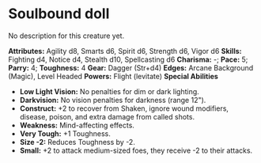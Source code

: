 # Soulbound doll

No description for this creature yet.

**Attributes:** Agility d8, Smarts d6, Spirit d6, Strength d6, Vigor d6
**Skills:** Fighting d4, Notice d4, Stealth d10, Spellcasting d6
**Charisma:** -; **Pace:** 5; **Parry:** 4; **Toughness:** 4
**Gear:** Dagger (Str+d4)
**Edges:** Arcane Background (Magic), Level Headed
**Powers:** Flight (levitate)
**Special Abilities**

- **Low Light Vision:** No penalties for dim or dark lighting.
- **Darkvision:** No vision penalties for darkness (range 12").
- **Construct:** +2 to recover from Shaken, ignore wound modifiers,
disease, poison, and extra damage from called shots.
- **Weakness:** Mind-affecting effects.
- **Very Tough:** +1 Toughness.
- **Size -2:** Reduces Toughness by -2.
- **Small:** +2 to attack medium-sized foes, they receive -2 to their
attacks.
